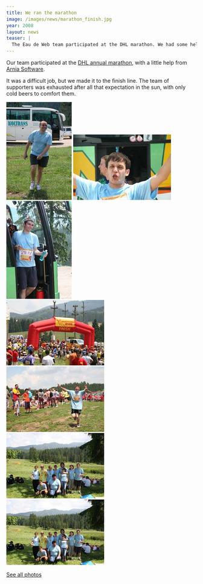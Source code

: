 ```yaml
---
title: We ran the marathon
image: /images/news/marathon_finish.jpg
year: 2008
layout: news
teaser: |
  The Eau de Web team participated at the DHL marathon. We had some help from our friends
---
```

Our team participated at the [DHL annual marathon][marathon], with a little help from [Arnia
Software][arnia].

It was a difficult job, but we made it to the finish line. The team of supporters
was exhausted after all that expectation in the sun, with only cold beers to comfort them. 

<img src="/images/news/marathon1.jpg" />
<img src="/images/news/marathon2.jpg" />
<img src="/images/news/marathon3.jpg" /><br />
<img src="/images/news/marathon4.jpg" />
<img src="/images/news/marathon5.jpg" />
<img src="/images/news/marathon6.jpg" /><br />
<img src="/images/news/marathon7.jpg" />

[See all photos][photos]

[marathon]: http://www.maratondhl.ro/dhl/?lang=en&page=press_releases
[photos]: http://forum.eaudeweb.ro/photos/dhl-marathon-2008/
[arnia]: http://www.arnia.ro
